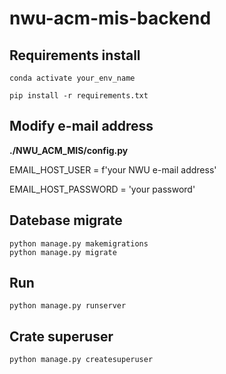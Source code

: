 # nwu-acm-mis-backend



## Requirements install
```
conda activate your_env_name
```
```
pip install -r requirements.txt
```

## Modify e-mail address

**./NWU_ACM_MIS/config.py**

EMAIL_HOST_USER = f'your NWU e-mail address'

EMAIL_HOST_PASSWORD = 'your password'


## Datebase migrate
```
python manage.py makemigrations
python manage.py migrate
```
## Run 
```
python manage.py runserver
```

## Crate superuser
```
python manage.py createsuperuser
```

